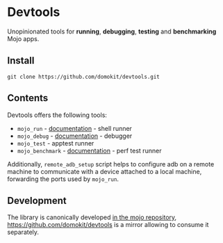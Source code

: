 # Devtools

Unopinionated tools for **running**, **debugging**, **testing** and
**benchmarking** Mojo apps.

## Install

```
git clone https://github.com/domokit/devtools.git
```

## Contents

Devtools offers the following tools:

 - `mojo_run` - [documentation](docs/mojo_run.md) - shell runner
 - `mojo_debug` - [documentation](docs/mojo_debug.md) - debugger
 - `mojo_test` - apptest runner
 - `mojo_benchmark` - [documentation](docs/mojo_benchmark.md) - perf test runner

Additionally, `remote_adb_setup` script helps to configure adb on a remote
machine to communicate with a device attached to a local machine, forwarding the
ports used by `mojo_run`.

## Development

The library is canonically developed [in the mojo
repository](https://github.com/domokit/mojo/tree/master/mojo/devtools/common),
https://github.com/domokit/devtools is a mirror allowing to consume it
separately.
